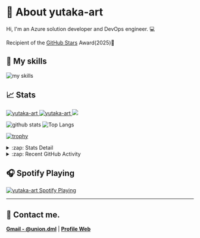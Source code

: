 ﻿# 🐤 About yutaka-art
Hi, I'm an Azure solution developer and DevOps engineer. 💻

Recipient of the [GitHub Stars](https://stars.github.com/profiles/yutaka-art/) Award(2025)🌟

## 🌱 My skills
<img alt="my skills" src="https://skillicons.dev/icons?theme=light&perline=11&i=azure,cs,dotnet,visualstudio,vscode,windows,github,git,githubactions,docker,kubernetes" />

## 📈 Stats
<p align="left">
  <a href="https://github.com/yutaka-art/yutaka-art/">
    <img src="https://komarev.com/ghpvc/?username=yutaka-art" alt="yutaka-art" />
  </a>
  <a href="https://zenn.dev/yutakaosada/">
    <img src="https://badgen.org/img/zenn/yutakaosada/followers?style=flat" alt="yutaka-art" />
  </a>
  <a href="https://github.com/yutaka-art">
    <img height="20" src="https://img.shields.io/github/followers/yutaka-art?label=follow&logo=github&style=flat" />
  </a>
</p>

<p align="left"> 
  <img alt="github stats" height="150px" src="https://github-readme-stats-ruby-mu.vercel.app/api?username=yutaka-art&show_icons=true" />
  <img alt="Top Langs" height="150px" src="https://github-readme-stats-ruby-mu.vercel.app/api/top-langs/?username=yutaka-art&layout=compact&show_icons=true" />
</p>

[![trophy](https://github-profile-trophy-sable.vercel.app/?username=yutaka-art&column=8&title=-Reviews)](https://github-profile-trophy-sable.vercel.app/?username=yutaka-art&column=8&title=-Reviews)

<details>
  <summary>:zap: Stats Detail</summary>

[![metricsbase](/output/metrics.base.svg)](/output/metrics.base.svg)

[![details](/output/details.svg)](/output/details.svg)

</details>

<details>
  <summary>:zap: Recent GitHub Activity</summary>

<!--START_SECTION:activity-->
1. 🔒 Closed issue [#12](https://github.com/yutaka-art/yutaka-art/issues/12) in [yutaka-art/yutaka-art](https://github.com/yutaka-art/yutaka-art)
2. 🚀 Published release [V2.0.0](https://github.com/yutaka-art/slug-checker/releases/tag/v2.0.0) in [yutaka-art/slug-checker](https://github.com/yutaka-art/slug-checker)
3. ❗ Opened issue [#3](https://github.com/yutaka-art/gh-issue-bulk-create/issues/3) in [yutaka-art/gh-issue-bulk-create](https://github.com/yutaka-art/gh-issue-bulk-create)
4. ❗ Opened issue [#2](https://github.com/yutaka-art/gh-issue-bulk-create/issues/2) in [yutaka-art/gh-issue-bulk-create](https://github.com/yutaka-art/gh-issue-bulk-create)
5. ❗ Opened issue [#1](https://github.com/yutaka-art/gh-issue-bulk-create/issues/1) in [yutaka-art/gh-issue-bulk-create](https://github.com/yutaka-art/gh-issue-bulk-create)
<!--END_SECTION:activity-->

</details>

## 🎧 Spotify Playing
[<img src="https://novatorem-smoky-seven.vercel.app/api/spotify?background_color=0d1117&border_color=ffffff" alt="yutaka-art Spotify Playing"  />](https://open.spotify.com/user/yutaka-art)

---

## 📨 Contact me.
**[Gmail - @union.dml](mailto:union.dml@gmail.com)** | **[Profile Web](https://yutaka-art.github.io/yutaka-art/index-en.html)**



